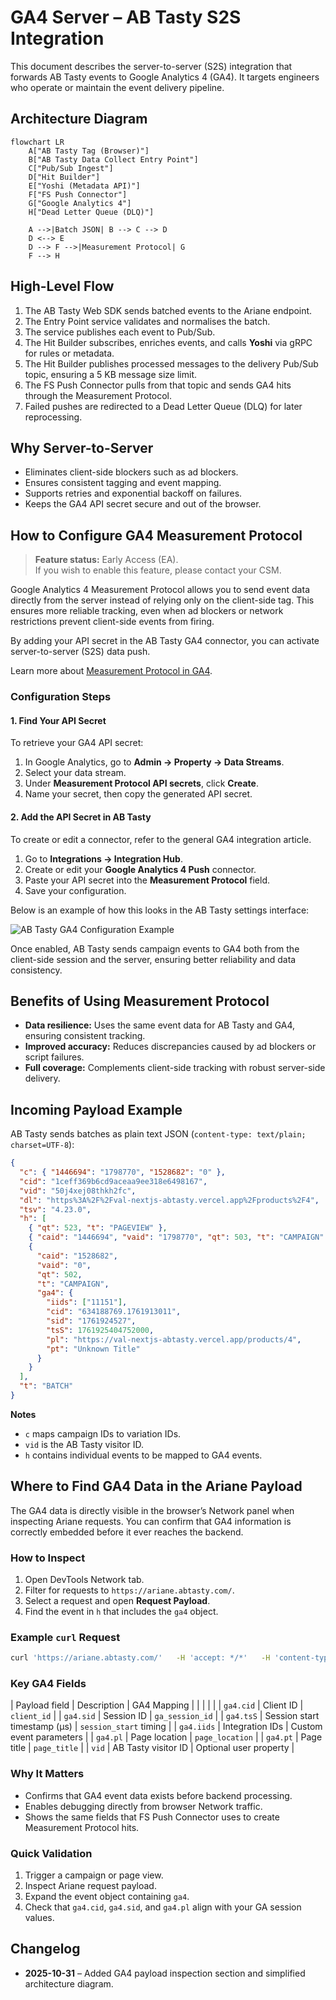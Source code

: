 # GA4 Server – AB Tasty S2S Integration

This document describes the server-to-server (S2S) integration that forwards AB Tasty events to Google Analytics 4 (GA4). It targets engineers who operate or maintain the event delivery pipeline.



## Architecture Diagram

```mermaid
flowchart LR
    A["AB Tasty Tag (Browser)"]
    B["AB Tasty Data Collect Entry Point"]
    C["Pub/Sub Ingest"]
    D["Hit Builder"]
    E["Yoshi (Metadata API)"]
    F["FS Push Connector"]
    G["Google Analytics 4"]
    H["Dead Letter Queue (DLQ)"]

    A -->|Batch JSON| B --> C --> D
    D <--> E
    D --> F -->|Measurement Protocol| G
    F --> H
```



## High-Level Flow

1. The AB Tasty Web SDK sends batched events to the Ariane endpoint.  
2. The Entry Point service validates and normalises the batch.  
3. The service publishes each event to Pub/Sub.  
4. The Hit Builder subscribes, enriches events, and calls **Yoshi** via gRPC for rules or metadata.  
5. The Hit Builder publishes processed messages to the delivery Pub/Sub topic, ensuring a 5 KB message size limit.  
6. The FS Push Connector pulls from that topic and sends GA4 hits through the Measurement Protocol.  
7. Failed pushes are redirected to a Dead Letter Queue (DLQ) for later reprocessing.  



## Why Server-to-Server

- Eliminates client-side blockers such as ad blockers.  
- Ensures consistent tagging and event mapping.  
- Supports retries and exponential backoff on failures.  
- Keeps the GA4 API secret secure and out of the browser.  



## How to Configure GA4 Measurement Protocol

> **Feature status:** Early Access (EA).  
> If you wish to enable this feature, please contact your CSM.

Google Analytics 4 Measurement Protocol allows you to send event data directly from the server instead of relying only on the client-side tag. This ensures more reliable tracking, even when ad blockers or network restrictions prevent client-side events from firing.

By adding your API secret in the AB Tasty GA4 connector, you can activate server-to-server (S2S) data push.

Learn more about [Measurement Protocol in GA4](https://developers.google.com/analytics/devguides/collection/protocol/ga4).

### Configuration Steps

#### 1. Find Your API Secret

To retrieve your GA4 API secret:

1. In Google Analytics, go to **Admin → Property → Data Streams**.  
2. Select your data stream.  
3. Under **Measurement Protocol API secrets**, click **Create**.  
4. Name your secret, then copy the generated API secret.

#### 2. Add the API Secret in AB Tasty

To create or edit a connector, refer to the general GA4 integration article.

1. Go to **Integrations → Integration Hub**.  
2. Create or edit your **Google Analytics 4 Push** connector.  
3. Paste your API secret into the **Measurement Protocol** field.  
4. Save your configuration.

Below is an example of how this looks in the AB Tasty settings interface:

![AB Tasty GA4 Configuration Example](https://docs.abtasty.com/~gitbook/image?url=https%3A%2F%2F2350286830-files.gitbook.io%2F%7E%2Ffiles%2Fv0%2Fb%2Fgitbook-x-prod.appspot.com%2Fo%2Fspaces%252F6Yw9IRJ6KbbucQPwZUCZ%252Fuploads%252FWjmO2ftu7FVJ2rJAHHsU%252FCapture%2520d%25E2%2580%2599e%25CC%2581cran%25202025-09-22%2520a%25CC%2580%252017.18.45.png%3Falt%3Dmedia%26token%3D9f8a5b3a-da57-4810-8086-0b04f8efeab5&width=300&dpr=4&quality=100&sign=ab96a835&sv=2)

Once enabled, AB Tasty sends campaign events to GA4 both from the client-side session and the server, ensuring better reliability and data consistency.



## Benefits of Using Measurement Protocol

- **Data resilience:** Uses the same event data for AB Tasty and GA4, ensuring consistent tracking.  
- **Improved accuracy:** Reduces discrepancies caused by ad blockers or script failures.  
- **Full coverage:** Complements client-side tracking with robust server-side delivery.






## Incoming Payload Example

AB Tasty sends batches as plain text JSON (`content-type: text/plain; charset=UTF-8`):

```json
{
  "c": { "1446694": "1798770", "1528682": "0" },
  "cid": "1ceff369b6cd9aceaa9ee318e6498167",
  "vid": "50j4xej08thkh2fc",
  "dl": "https%3A%2F%2Fval-nextjs-abtasty.vercel.app%2Fproducts%2F4",
  "tsv": "4.23.0",
  "h": [
    { "qt": 523, "t": "PAGEVIEW" },
    { "caid": "1446694", "vaid": "1798770", "qt": 503, "t": "CAMPAIGN" },
    {
      "caid": "1528682",
      "vaid": "0",
      "qt": 502,
      "t": "CAMPAIGN",
      "ga4": {
        "iids": ["11151"],
        "cid": "634188769.1761913011",
        "sid": "1761924527",
        "tsS": 1761925404752000,
        "pl": "https://val-nextjs-abtasty.vercel.app/products/4",
        "pt": "Unknown Title"
      }
    }
  ],
  "t": "BATCH"
}
```

**Notes**  
- `c` maps campaign IDs to variation IDs.  
- `vid` is the AB Tasty visitor ID.  
- `h` contains individual events to be mapped to GA4 events.  



## Where to Find GA4 Data in the Ariane Payload

The GA4 data is directly visible in the browser’s Network panel when inspecting Ariane requests. You can confirm that GA4 information is correctly embedded before it ever reaches the backend.

### How to Inspect

1. Open DevTools Network tab.  
2. Filter for requests to `https://ariane.abtasty.com/`.  
3. Select a request and open **Request Payload**.  
4. Find the event in `h` that includes the `ga4` object.

### Example `curl` Request

```bash
curl 'https://ariane.abtasty.com/'   -H 'accept: */*'   -H 'content-type: text/plain;charset=UTF-8'   -H 'origin: https://val-nextjs-abtasty.vercel.app'   -H 'referer: https://val-nextjs-abtasty.vercel.app/'   --data-raw '{"c":{"1446694":"1798770","1528682":"0"},"cid":"1ceff369b6cd9aceaa9ee318e6498167","vid":"50j4xej08thkh2fc","dr":"","pt":"","de":"UTF-8","dl":"https%3A%2F%2Fval-nextjs-abtasty.vercel.app%2Fproducts%2F4","cst":1761924519338,"sn":3,"lv":"NgyzkXQL","tsv":"4.23.0","tv":"latest","tch":"1bf6d","h":[{"qt":523,"t":"PAGEVIEW"},{"caid":"1446694","vaid":"1798770","qt":503,"t":"CAMPAIGN"},{"caid":"1528682","vaid":"0","qt":502,"t":"CAMPAIGN","ga4":{"iids":["11151"],"cid":"634188769.1761913011","sid":"1761924527","tsS":1761925404752000,"pl":"https://val-nextjs-abtasty.vercel.app/products/4","pt":"Unknown Title"}}],"t":"BATCH"}'
```

### Key GA4 Fields

| Payload field | Description | GA4 Mapping |
|  |  |  |
| `ga4.cid` | Client ID | `client_id` |
| `ga4.sid` | Session ID | `ga_session_id` |
| `ga4.tsS` | Session start timestamp (µs) | `session_start` timing |
| `ga4.iids` | Integration IDs | Custom event parameters |
| `ga4.pl` | Page location | `page_location` |
| `ga4.pt` | Page title | `page_title` |
| `vid` | AB Tasty visitor ID | Optional user property |

### Why It Matters

- Confirms that GA4 event data exists before backend processing.  
- Enables debugging directly from browser Network traffic.  
- Shows the same fields that FS Push Connector uses to create Measurement Protocol hits.  

### Quick Validation

1. Trigger a campaign or page view.  
2. Inspect Ariane request payload.  
3. Expand the event object containing `ga4`.  
4. Check that `ga4.cid`, `ga4.sid`, and `ga4.pl` align with your GA session values.  



## Changelog

- **2025-10-31** – Added GA4 payload inspection section and simplified architecture diagram.

